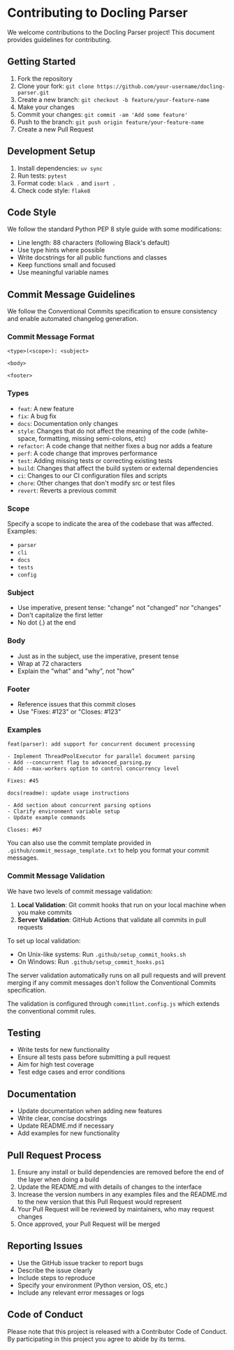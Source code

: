 # Contributing to Docling Parser

We welcome contributions to the Docling Parser project! This document provides guidelines for contributing.

## Getting Started

1. Fork the repository
2. Clone your fork: `git clone https://github.com/your-username/docling-parser.git`
3. Create a new branch: `git checkout -b feature/your-feature-name`
4. Make your changes
5. Commit your changes: `git commit -am 'Add some feature'`
6. Push to the branch: `git push origin feature/your-feature-name`
7. Create a new Pull Request

## Development Setup

1. Install dependencies: `uv sync`
2. Run tests: `pytest`
3. Format code: `black .` and `isort .`
4. Check code style: `flake8`

## Code Style

We follow the standard Python PEP 8 style guide with some modifications:

- Line length: 88 characters (following Black's default)
- Use type hints where possible
- Write docstrings for all public functions and classes
- Keep functions small and focused
- Use meaningful variable names

## Commit Message Guidelines

We follow the Conventional Commits specification to ensure consistency and enable automated changelog generation.

### Commit Message Format

```
<type>(<scope>): <subject>

<body>

<footer>
```

### Types

- `feat`: A new feature
- `fix`: A bug fix
- `docs`: Documentation only changes
- `style`: Changes that do not affect the meaning of the code (white-space, formatting, missing semi-colons, etc)
- `refactor`: A code change that neither fixes a bug nor adds a feature
- `perf`: A code change that improves performance
- `test`: Adding missing tests or correcting existing tests
- `build`: Changes that affect the build system or external dependencies
- `ci`: Changes to our CI configuration files and scripts
- `chore`: Other changes that don't modify src or test files
- `revert`: Reverts a previous commit

### Scope

Specify a scope to indicate the area of the codebase that was affected. Examples:
- `parser`
- `cli`
- `docs`
- `tests`
- `config`

### Subject

- Use imperative, present tense: "change" not "changed" nor "changes"
- Don't capitalize the first letter
- No dot (.) at the end

### Body

- Just as in the subject, use the imperative, present tense
- Wrap at 72 characters
- Explain the "what" and "why", not "how"

### Footer

- Reference issues that this commit closes
- Use "Fixes: #123" or "Closes: #123"

### Examples

```
feat(parser): add support for concurrent document processing

- Implement ThreadPoolExecutor for parallel document parsing
- Add --concurrent flag to advanced_parsing.py
- Add --max-workers option to control concurrency level

Fixes: #45
```

```
docs(readme): update usage instructions

- Add section about concurrent parsing options
- Clarify environment variable setup
- Update example commands

Closes: #67
```

You can also use the commit template provided in `.github/commit_message_template.txt` to help you format your commit messages.

### Commit Message Validation

We have two levels of commit message validation:

1. **Local Validation**: Git commit hooks that run on your local machine when you make commits
2. **Server Validation**: GitHub Actions that validate all commits in pull requests

To set up local validation:
- On Unix-like systems: Run `.github/setup_commit_hooks.sh`
- On Windows: Run `.github/setup_commit_hooks.ps1`

The server validation automatically runs on all pull requests and will prevent merging if any commit messages don't follow the Conventional Commits specification.

The validation is configured through `commitlint.config.js` which extends the conventional commit rules.

## Testing

- Write tests for new functionality
- Ensure all tests pass before submitting a pull request
- Aim for high test coverage
- Test edge cases and error conditions

## Documentation

- Update documentation when adding new features
- Write clear, concise docstrings
- Update README.md if necessary
- Add examples for new functionality

## Pull Request Process

1. Ensure any install or build dependencies are removed before the end of the layer when doing a build
2. Update the README.md with details of changes to the interface
3. Increase the version numbers in any examples files and the README.md to the new version that this Pull Request would represent
4. Your Pull Request will be reviewed by maintainers, who may request changes
5. Once approved, your Pull Request will be merged

## Reporting Issues

- Use the GitHub issue tracker to report bugs
- Describe the issue clearly
- Include steps to reproduce
- Specify your environment (Python version, OS, etc.)
- Include any relevant error messages or logs

## Code of Conduct

Please note that this project is released with a Contributor Code of Conduct. By participating in this project you agree to abide by its terms.